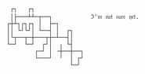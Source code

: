      ┌┐   ┌┐
     │├───┴┴─┬──┐           ℑ'𝔪 𝔫𝔬𝔱 𝔰𝔲𝔯𝔢 𝔶𝔢𝔱.
    ┌┼┴┐┌┐┌┐ │  ├─┐
    ││ └┘└┘│ └──┤ │  ┌┐
    │└┬──┬─┼───┬┼─┴──┤│
    └─┘  └─┘  ┌┘│  ╷ └┤
            ┌─┘ │ ╶┼──┼──┐
            └───┘  ╵  │ ┌┘
                      └─┘
